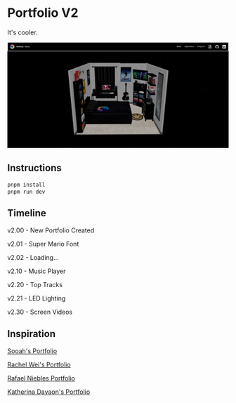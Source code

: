 # Portfolio V2

It's cooler.

![Web Screenshot](./public/images/website.jpg "Website Screenshot")

## Instructions

```
pnpm install
pnpm run dev
```

## Timeline

v2.00 - New Portfolio Created

v2.01 - Super Mario Font

v2.02 - Loading...

v2.10 - Music Player

v2.20 - Top Tracks

v2.21 - LED Lighting

v2.30 - Screen Videos

## Inspiration

[Sooah's Portfolio](https://www.sooahs-room-folio.com/)

[Rachel Wei's Portfolio](https://rachelqrwei.ca/)

[Rafael Niebles Portfolio](https://www.rnieb.dev/)

[Katherina Dayaon's Portfolio](https://katherinadayaon.me/)
